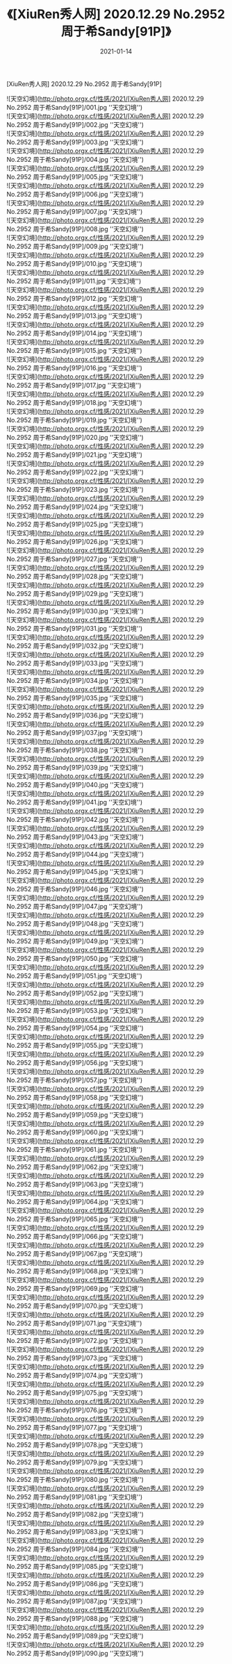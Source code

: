 ﻿---
layout: post
title:  《[XiuRen秀人网] 2020.12.29 No.2952 周于希Sandy[91P]》
date:   2021-01-14
img: http://photo.orgx.cf/性感/2021/[XiuRen秀人网] 2020.12.29 No.2952 周于希Sandy[91P]/000.jpg
tags: [美女, 性感, 泳衣]
---

[XiuRen秀人网] 2020.12.29 No.2952 周于希Sandy[91P]



![天空幻境](http://photo.orgx.cf/性感/2021/[XiuRen秀人网] 2020.12.29 No.2952 周于希Sandy[91P]/001.jpg ''天空幻境'') <br>
![天空幻境](http://photo.orgx.cf/性感/2021/[XiuRen秀人网] 2020.12.29 No.2952 周于希Sandy[91P]/002.jpg ''天空幻境'') <br>
![天空幻境](http://photo.orgx.cf/性感/2021/[XiuRen秀人网] 2020.12.29 No.2952 周于希Sandy[91P]/003.jpg ''天空幻境'') <br>
![天空幻境](http://photo.orgx.cf/性感/2021/[XiuRen秀人网] 2020.12.29 No.2952 周于希Sandy[91P]/004.jpg ''天空幻境'') <br>
![天空幻境](http://photo.orgx.cf/性感/2021/[XiuRen秀人网] 2020.12.29 No.2952 周于希Sandy[91P]/005.jpg ''天空幻境'') <br>
![天空幻境](http://photo.orgx.cf/性感/2021/[XiuRen秀人网] 2020.12.29 No.2952 周于希Sandy[91P]/006.jpg ''天空幻境'') <br>
![天空幻境](http://photo.orgx.cf/性感/2021/[XiuRen秀人网] 2020.12.29 No.2952 周于希Sandy[91P]/007.jpg ''天空幻境'') <br>
![天空幻境](http://photo.orgx.cf/性感/2021/[XiuRen秀人网] 2020.12.29 No.2952 周于希Sandy[91P]/008.jpg ''天空幻境'') <br>
![天空幻境](http://photo.orgx.cf/性感/2021/[XiuRen秀人网] 2020.12.29 No.2952 周于希Sandy[91P]/009.jpg ''天空幻境'') <br>
![天空幻境](http://photo.orgx.cf/性感/2021/[XiuRen秀人网] 2020.12.29 No.2952 周于希Sandy[91P]/010.jpg ''天空幻境'') <br>
![天空幻境](http://photo.orgx.cf/性感/2021/[XiuRen秀人网] 2020.12.29 No.2952 周于希Sandy[91P]/011.jpg ''天空幻境'') <br>
![天空幻境](http://photo.orgx.cf/性感/2021/[XiuRen秀人网] 2020.12.29 No.2952 周于希Sandy[91P]/012.jpg ''天空幻境'') <br>
![天空幻境](http://photo.orgx.cf/性感/2021/[XiuRen秀人网] 2020.12.29 No.2952 周于希Sandy[91P]/013.jpg ''天空幻境'') <br>
![天空幻境](http://photo.orgx.cf/性感/2021/[XiuRen秀人网] 2020.12.29 No.2952 周于希Sandy[91P]/014.jpg ''天空幻境'') <br>
![天空幻境](http://photo.orgx.cf/性感/2021/[XiuRen秀人网] 2020.12.29 No.2952 周于希Sandy[91P]/015.jpg ''天空幻境'') <br>
![天空幻境](http://photo.orgx.cf/性感/2021/[XiuRen秀人网] 2020.12.29 No.2952 周于希Sandy[91P]/016.jpg ''天空幻境'') <br>
![天空幻境](http://photo.orgx.cf/性感/2021/[XiuRen秀人网] 2020.12.29 No.2952 周于希Sandy[91P]/017.jpg ''天空幻境'') <br>
![天空幻境](http://photo.orgx.cf/性感/2021/[XiuRen秀人网] 2020.12.29 No.2952 周于希Sandy[91P]/018.jpg ''天空幻境'') <br>
![天空幻境](http://photo.orgx.cf/性感/2021/[XiuRen秀人网] 2020.12.29 No.2952 周于希Sandy[91P]/019.jpg ''天空幻境'') <br>
![天空幻境](http://photo.orgx.cf/性感/2021/[XiuRen秀人网] 2020.12.29 No.2952 周于希Sandy[91P]/020.jpg ''天空幻境'') <br>
![天空幻境](http://photo.orgx.cf/性感/2021/[XiuRen秀人网] 2020.12.29 No.2952 周于希Sandy[91P]/021.jpg ''天空幻境'') <br>
![天空幻境](http://photo.orgx.cf/性感/2021/[XiuRen秀人网] 2020.12.29 No.2952 周于希Sandy[91P]/022.jpg ''天空幻境'') <br>
![天空幻境](http://photo.orgx.cf/性感/2021/[XiuRen秀人网] 2020.12.29 No.2952 周于希Sandy[91P]/023.jpg ''天空幻境'') <br>
![天空幻境](http://photo.orgx.cf/性感/2021/[XiuRen秀人网] 2020.12.29 No.2952 周于希Sandy[91P]/024.jpg ''天空幻境'') <br>
![天空幻境](http://photo.orgx.cf/性感/2021/[XiuRen秀人网] 2020.12.29 No.2952 周于希Sandy[91P]/025.jpg ''天空幻境'') <br>
![天空幻境](http://photo.orgx.cf/性感/2021/[XiuRen秀人网] 2020.12.29 No.2952 周于希Sandy[91P]/026.jpg ''天空幻境'') <br>
![天空幻境](http://photo.orgx.cf/性感/2021/[XiuRen秀人网] 2020.12.29 No.2952 周于希Sandy[91P]/027.jpg ''天空幻境'') <br>
![天空幻境](http://photo.orgx.cf/性感/2021/[XiuRen秀人网] 2020.12.29 No.2952 周于希Sandy[91P]/028.jpg ''天空幻境'') <br>
![天空幻境](http://photo.orgx.cf/性感/2021/[XiuRen秀人网] 2020.12.29 No.2952 周于希Sandy[91P]/029.jpg ''天空幻境'') <br>
![天空幻境](http://photo.orgx.cf/性感/2021/[XiuRen秀人网] 2020.12.29 No.2952 周于希Sandy[91P]/030.jpg ''天空幻境'') <br>
![天空幻境](http://photo.orgx.cf/性感/2021/[XiuRen秀人网] 2020.12.29 No.2952 周于希Sandy[91P]/031.jpg ''天空幻境'') <br>
![天空幻境](http://photo.orgx.cf/性感/2021/[XiuRen秀人网] 2020.12.29 No.2952 周于希Sandy[91P]/032.jpg ''天空幻境'') <br>
![天空幻境](http://photo.orgx.cf/性感/2021/[XiuRen秀人网] 2020.12.29 No.2952 周于希Sandy[91P]/033.jpg ''天空幻境'') <br>
![天空幻境](http://photo.orgx.cf/性感/2021/[XiuRen秀人网] 2020.12.29 No.2952 周于希Sandy[91P]/034.jpg ''天空幻境'') <br>
![天空幻境](http://photo.orgx.cf/性感/2021/[XiuRen秀人网] 2020.12.29 No.2952 周于希Sandy[91P]/035.jpg ''天空幻境'') <br>
![天空幻境](http://photo.orgx.cf/性感/2021/[XiuRen秀人网] 2020.12.29 No.2952 周于希Sandy[91P]/036.jpg ''天空幻境'') <br>
![天空幻境](http://photo.orgx.cf/性感/2021/[XiuRen秀人网] 2020.12.29 No.2952 周于希Sandy[91P]/037.jpg ''天空幻境'') <br>
![天空幻境](http://photo.orgx.cf/性感/2021/[XiuRen秀人网] 2020.12.29 No.2952 周于希Sandy[91P]/038.jpg ''天空幻境'') <br>
![天空幻境](http://photo.orgx.cf/性感/2021/[XiuRen秀人网] 2020.12.29 No.2952 周于希Sandy[91P]/039.jpg ''天空幻境'') <br>
![天空幻境](http://photo.orgx.cf/性感/2021/[XiuRen秀人网] 2020.12.29 No.2952 周于希Sandy[91P]/040.jpg ''天空幻境'') <br>
![天空幻境](http://photo.orgx.cf/性感/2021/[XiuRen秀人网] 2020.12.29 No.2952 周于希Sandy[91P]/041.jpg ''天空幻境'') <br>
![天空幻境](http://photo.orgx.cf/性感/2021/[XiuRen秀人网] 2020.12.29 No.2952 周于希Sandy[91P]/042.jpg ''天空幻境'') <br>
![天空幻境](http://photo.orgx.cf/性感/2021/[XiuRen秀人网] 2020.12.29 No.2952 周于希Sandy[91P]/043.jpg ''天空幻境'') <br>
![天空幻境](http://photo.orgx.cf/性感/2021/[XiuRen秀人网] 2020.12.29 No.2952 周于希Sandy[91P]/044.jpg ''天空幻境'') <br>
![天空幻境](http://photo.orgx.cf/性感/2021/[XiuRen秀人网] 2020.12.29 No.2952 周于希Sandy[91P]/045.jpg ''天空幻境'') <br>
![天空幻境](http://photo.orgx.cf/性感/2021/[XiuRen秀人网] 2020.12.29 No.2952 周于希Sandy[91P]/046.jpg ''天空幻境'') <br>
![天空幻境](http://photo.orgx.cf/性感/2021/[XiuRen秀人网] 2020.12.29 No.2952 周于希Sandy[91P]/047.jpg ''天空幻境'') <br>
![天空幻境](http://photo.orgx.cf/性感/2021/[XiuRen秀人网] 2020.12.29 No.2952 周于希Sandy[91P]/048.jpg ''天空幻境'') <br>
![天空幻境](http://photo.orgx.cf/性感/2021/[XiuRen秀人网] 2020.12.29 No.2952 周于希Sandy[91P]/049.jpg ''天空幻境'') <br>
![天空幻境](http://photo.orgx.cf/性感/2021/[XiuRen秀人网] 2020.12.29 No.2952 周于希Sandy[91P]/050.jpg ''天空幻境'') <br>
![天空幻境](http://photo.orgx.cf/性感/2021/[XiuRen秀人网] 2020.12.29 No.2952 周于希Sandy[91P]/051.jpg ''天空幻境'') <br>
![天空幻境](http://photo.orgx.cf/性感/2021/[XiuRen秀人网] 2020.12.29 No.2952 周于希Sandy[91P]/052.jpg ''天空幻境'') <br>
![天空幻境](http://photo.orgx.cf/性感/2021/[XiuRen秀人网] 2020.12.29 No.2952 周于希Sandy[91P]/053.jpg ''天空幻境'') <br>
![天空幻境](http://photo.orgx.cf/性感/2021/[XiuRen秀人网] 2020.12.29 No.2952 周于希Sandy[91P]/054.jpg ''天空幻境'') <br>
![天空幻境](http://photo.orgx.cf/性感/2021/[XiuRen秀人网] 2020.12.29 No.2952 周于希Sandy[91P]/055.jpg ''天空幻境'') <br>
![天空幻境](http://photo.orgx.cf/性感/2021/[XiuRen秀人网] 2020.12.29 No.2952 周于希Sandy[91P]/056.jpg ''天空幻境'') <br>
![天空幻境](http://photo.orgx.cf/性感/2021/[XiuRen秀人网] 2020.12.29 No.2952 周于希Sandy[91P]/057.jpg ''天空幻境'') <br>
![天空幻境](http://photo.orgx.cf/性感/2021/[XiuRen秀人网] 2020.12.29 No.2952 周于希Sandy[91P]/058.jpg ''天空幻境'') <br>
![天空幻境](http://photo.orgx.cf/性感/2021/[XiuRen秀人网] 2020.12.29 No.2952 周于希Sandy[91P]/059.jpg ''天空幻境'') <br>
![天空幻境](http://photo.orgx.cf/性感/2021/[XiuRen秀人网] 2020.12.29 No.2952 周于希Sandy[91P]/060.jpg ''天空幻境'') <br>
![天空幻境](http://photo.orgx.cf/性感/2021/[XiuRen秀人网] 2020.12.29 No.2952 周于希Sandy[91P]/061.jpg ''天空幻境'') <br>
![天空幻境](http://photo.orgx.cf/性感/2021/[XiuRen秀人网] 2020.12.29 No.2952 周于希Sandy[91P]/062.jpg ''天空幻境'') <br>
![天空幻境](http://photo.orgx.cf/性感/2021/[XiuRen秀人网] 2020.12.29 No.2952 周于希Sandy[91P]/063.jpg ''天空幻境'') <br>
![天空幻境](http://photo.orgx.cf/性感/2021/[XiuRen秀人网] 2020.12.29 No.2952 周于希Sandy[91P]/064.jpg ''天空幻境'') <br>
![天空幻境](http://photo.orgx.cf/性感/2021/[XiuRen秀人网] 2020.12.29 No.2952 周于希Sandy[91P]/065.jpg ''天空幻境'') <br>
![天空幻境](http://photo.orgx.cf/性感/2021/[XiuRen秀人网] 2020.12.29 No.2952 周于希Sandy[91P]/066.jpg ''天空幻境'') <br>
![天空幻境](http://photo.orgx.cf/性感/2021/[XiuRen秀人网] 2020.12.29 No.2952 周于希Sandy[91P]/067.jpg ''天空幻境'') <br>
![天空幻境](http://photo.orgx.cf/性感/2021/[XiuRen秀人网] 2020.12.29 No.2952 周于希Sandy[91P]/068.jpg ''天空幻境'') <br>
![天空幻境](http://photo.orgx.cf/性感/2021/[XiuRen秀人网] 2020.12.29 No.2952 周于希Sandy[91P]/069.jpg ''天空幻境'') <br>
![天空幻境](http://photo.orgx.cf/性感/2021/[XiuRen秀人网] 2020.12.29 No.2952 周于希Sandy[91P]/070.jpg ''天空幻境'') <br>
![天空幻境](http://photo.orgx.cf/性感/2021/[XiuRen秀人网] 2020.12.29 No.2952 周于希Sandy[91P]/071.jpg ''天空幻境'') <br>
![天空幻境](http://photo.orgx.cf/性感/2021/[XiuRen秀人网] 2020.12.29 No.2952 周于希Sandy[91P]/072.jpg ''天空幻境'') <br>
![天空幻境](http://photo.orgx.cf/性感/2021/[XiuRen秀人网] 2020.12.29 No.2952 周于希Sandy[91P]/073.jpg ''天空幻境'') <br>
![天空幻境](http://photo.orgx.cf/性感/2021/[XiuRen秀人网] 2020.12.29 No.2952 周于希Sandy[91P]/074.jpg ''天空幻境'') <br>
![天空幻境](http://photo.orgx.cf/性感/2021/[XiuRen秀人网] 2020.12.29 No.2952 周于希Sandy[91P]/075.jpg ''天空幻境'') <br>
![天空幻境](http://photo.orgx.cf/性感/2021/[XiuRen秀人网] 2020.12.29 No.2952 周于希Sandy[91P]/076.jpg ''天空幻境'') <br>
![天空幻境](http://photo.orgx.cf/性感/2021/[XiuRen秀人网] 2020.12.29 No.2952 周于希Sandy[91P]/077.jpg ''天空幻境'') <br>
![天空幻境](http://photo.orgx.cf/性感/2021/[XiuRen秀人网] 2020.12.29 No.2952 周于希Sandy[91P]/078.jpg ''天空幻境'') <br>
![天空幻境](http://photo.orgx.cf/性感/2021/[XiuRen秀人网] 2020.12.29 No.2952 周于希Sandy[91P]/079.jpg ''天空幻境'') <br>
![天空幻境](http://photo.orgx.cf/性感/2021/[XiuRen秀人网] 2020.12.29 No.2952 周于希Sandy[91P]/080.jpg ''天空幻境'') <br>
![天空幻境](http://photo.orgx.cf/性感/2021/[XiuRen秀人网] 2020.12.29 No.2952 周于希Sandy[91P]/081.jpg ''天空幻境'') <br>
![天空幻境](http://photo.orgx.cf/性感/2021/[XiuRen秀人网] 2020.12.29 No.2952 周于希Sandy[91P]/082.jpg ''天空幻境'') <br>
![天空幻境](http://photo.orgx.cf/性感/2021/[XiuRen秀人网] 2020.12.29 No.2952 周于希Sandy[91P]/083.jpg ''天空幻境'') <br>
![天空幻境](http://photo.orgx.cf/性感/2021/[XiuRen秀人网] 2020.12.29 No.2952 周于希Sandy[91P]/084.jpg ''天空幻境'') <br>
![天空幻境](http://photo.orgx.cf/性感/2021/[XiuRen秀人网] 2020.12.29 No.2952 周于希Sandy[91P]/085.jpg ''天空幻境'') <br>
![天空幻境](http://photo.orgx.cf/性感/2021/[XiuRen秀人网] 2020.12.29 No.2952 周于希Sandy[91P]/086.jpg ''天空幻境'') <br>
![天空幻境](http://photo.orgx.cf/性感/2021/[XiuRen秀人网] 2020.12.29 No.2952 周于希Sandy[91P]/087.jpg ''天空幻境'') <br>
![天空幻境](http://photo.orgx.cf/性感/2021/[XiuRen秀人网] 2020.12.29 No.2952 周于希Sandy[91P]/088.jpg ''天空幻境'') <br>
![天空幻境](http://photo.orgx.cf/性感/2021/[XiuRen秀人网] 2020.12.29 No.2952 周于希Sandy[91P]/089.jpg ''天空幻境'') <br>
![天空幻境](http://photo.orgx.cf/性感/2021/[XiuRen秀人网] 2020.12.29 No.2952 周于希Sandy[91P]/090.jpg ''天空幻境'') <br>